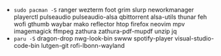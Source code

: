 - `sudo pacman -S` ranger wezterm foot grim slurp neworkmanager playerctl pulseaudio pulseaudio-alsa qbittorrent alsa-utils thunar feh wofi gthumb waybar mako reflector htop firefox neovim mpv imagemagick ffmpeg zathura zathura-pdf-mupdf unzip jq
- `paru -S` dragon-drop nwg-look-bin swww spotify-player visual-studio-code-bin lutgen-git rofi-lbonn-wayland
